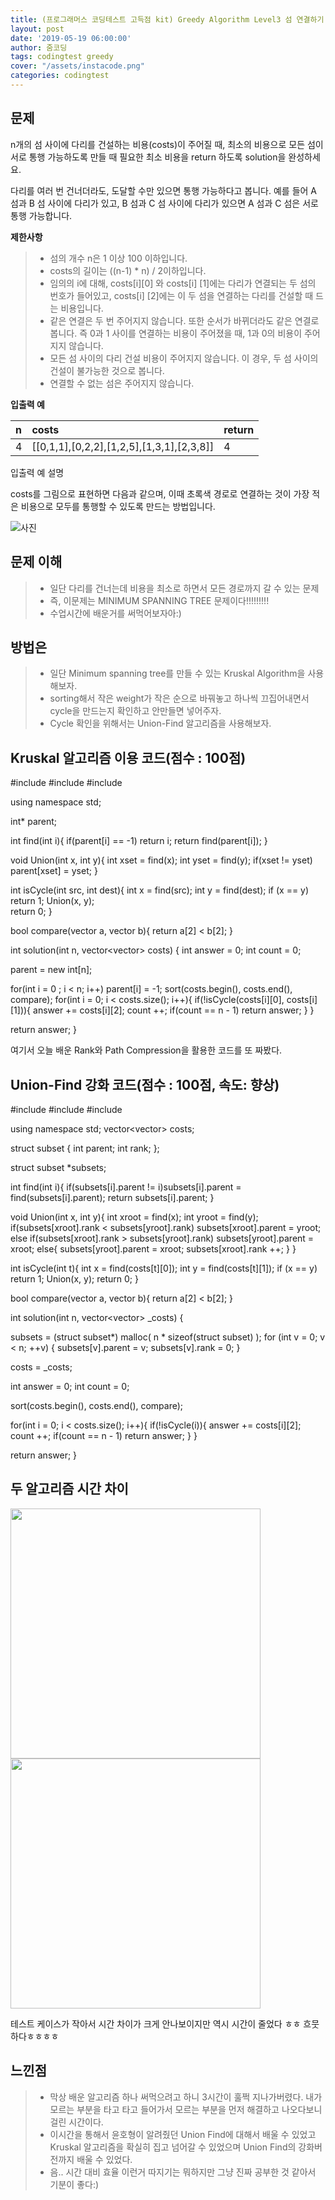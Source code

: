 ```yaml
---
title: (프로그래머스 코딩테스트 고득점 kit) Greedy Algorithm Level3 섬 연결하기 (MST 문제)
layout: post
date: '2019-05-19 06:00:00'
author: 줌코딩
tags: codingtest greedy
cover: "/assets/instacode.png"
categories: codingtest
---
```

## 문제
n개의 섬 사이에 다리를 건설하는 비용(costs)이 주어질 때, 최소의 비용으로 모든 섬이 서로 통행 가능하도록 만들 때 필요한 최소 비용을 return 하도록 solution을 완성하세요.

다리를 여러 번 건너더라도, 도달할 수만 있으면 통행 가능하다고 봅니다. 예를 들어 A 섬과 B 섬 사이에 다리가 있고, B 섬과 C 섬 사이에 다리가 있으면 A 섬과 C 섬은 서로 통행 가능합니다.

**제한사항**
>* 섬의 개수 n은 1 이상 100 이하입니다.
>* costs의 길이는 ((n-1) * n) / 2이하입니다.
>* 임의의 i에 대해, costs[i][0] 와 costs[i] [1]에는 다리가 연결되는 두 섬의 번호가 들어있고, costs[i] [2]에는 이 두 섬을 연결하는 다리를 건설할 때 드는 비용입니다.
>* 같은 연결은 두 번 주어지지 않습니다. 또한 순서가 바뀌더라도 같은 연결로 봅니다. 즉 0과 1 사이를 연결하는 비용이 주어졌을 때, 1과 0의 비용이 주어지지 않습니다.
>* 모든 섬 사이의 다리 건설 비용이 주어지지 않습니다. 이 경우, 두 섬 사이의 건설이 불가능한 것으로 봅니다.
>* 연결할 수 없는 섬은 주어지지 않습니다.

**입출력 예**

| n | costs | return |
|:--------|:--------|:--------|
| 4 | [[0,1,1],[0,2,2],[1,2,5],[1,3,1],[2,3,8]] | 4 |

입출력 예 설명

costs를 그림으로 표현하면 다음과 같으며, 이때 초록색 경로로 연결하는 것이 가장 적은 비용으로 모두를 통행할 수 있도록 만드는 방법입니다.

![사진](https://raw.githubusercontent.com/zoomKoding/zoomKoding.github.io/source/assets/_posts/greedy-1.png)


## 문제 이해
>* 일단 다리를 건너는데 비용을 최소로 하면서 모든 경로까지 갈 수 있는 문제
>* 즉, 이문제는 MINIMUM SPANNING TREE 문제이다!!!!!!!!!
>* 수업시간에 배운거를 써먹어보자아:)

## 방법은
>* 일단 Minimum spanning tree를 만들 수 있는 Kruskal Algorithm을 사용해보자.
>* sorting해서 작은 weight가 작은 순으로 바꿔놓고 하나씩 끄집어내면서 cycle을 만드는지 확인하고 안만들면 넣어주자.
>* Cycle 확인을 위해서는 Union-Find 알고리즘을 사용해보자.

## Kruskal 알고리즘 이용 코드(점수 : 100점)

#include <string>
#include <vector>
#include <algorithm>

using namespace std;

int* parent;

int find(int i){
if(parent[i] == -1) return i;
return find(parent[i]);
}

void Union(int x, int y){
int xset = find(x);
int yset = find(y);
if(xset != yset) parent[xset] = yset; 
}

int isCycle(int src, int dest){
int x = find(src); 
int y = find(dest);
if (x == y) return 1; 
Union(x, y);  
return 0; 
}

bool compare(vector<int> a, vector<int> b){
return a[2] < b[2];
}

int solution(int n, vector<vector<int>> costs) {
int answer = 0;
int count = 0;

parent = new int[n]; 

for(int i = 0 ; i < n; i++) parent[i] = -1;
sort(costs.begin(), costs.end(), compare);
for(int i = 0; i < costs.size(); i++){
if(!isCycle(costs[i][0], costs[i][1])){
answer += costs[i][2];
count ++;
if(count == n - 1) return answer;
}
}

return answer;
}


여기서 오늘 배운 Rank와 Path Compression을 활용한 코드를 또 짜봤다.

## Union-Find 강화 코드(점수 : 100점, 속도: 향상)

#include <string>
#include <vector>
#include <algorithm>

using namespace std;
vector<vector<int>> costs;

struct subset {
int parent;
int rank;
};

struct subset *subsets;

int find(int i){
if(subsets[i].parent != i)subsets[i].parent = find(subsets[i].parent);
return subsets[i].parent;
}

void Union(int x, int y){
int xroot = find(x);
int yroot = find(y);
if(subsets[xroot].rank < subsets[yroot].rank) subsets[xroot].parent = yroot;
else if(subsets[xroot].rank > subsets[yroot].rank) subsets[yroot].parent = xroot;
else{
subsets[yroot].parent = xroot;
subsets[xroot].rank ++;
}
}

int isCycle(int t){
int x = find(costs[t][0]);
int y = find(costs[t][1]);
if (x == y) return 1;
Union(x, y);
return 0;
}

bool compare(vector<int> a, vector<int> b){
return a[2] < b[2];
}

int solution(int n, vector<vector<int>> _costs) {

subsets = (struct subset*) malloc( n * sizeof(struct subset) );
for (int v = 0; v < n; ++v) {
subsets[v].parent = v;
subsets[v].rank = 0;
}

costs = _costs;

int answer = 0;
int count = 0;

sort(costs.begin(), costs.end(), compare);

for(int i = 0; i < costs.size(); i++){
if(!isCycle(i)){
answer += costs[i][2];
count ++;
if(count == n - 1) return answer;
}
}

return answer;
}


## 두 알고리즘 시간 차이
<img width="400" src="https://raw.githubusercontent.com/zoomKoding/zoomKoding.github.io/source/assets/_posts/greedy-2.png">
<img width="400" src="https://raw.githubusercontent.com/zoomKoding/zoomKoding.github.io/source/assets/_posts/greedy-3.png">

테스트 케이스가 작아서 시간 차이가 크게 안나보이지만 역시 시간이 줄었다 ㅎㅎ 흐뭇하다ㅎㅎㅎㅎ


## 느낀점
>* 막상 배운 알고리즘 하나 써먹으려고 하니 3시간이 훌쩍 지나가버렸다. 내가 모르는 부분을 타고 타고 들어가서 모르는 부분을 먼저 해결하고 나오다보니 걸린 시간이다.
>* 이시간을 통해서 윤호형이 알려줬던 Union Find에 대해서 배울 수 있었고 Kruskal 알고리즘을 확실히 집고 넘어갈 수 있었으며 Union Find의 강화버전까지 배울 수 있었다.
>* 음.. 시간 대비 효율 이런거 따지기는 뭐하지만 그냥 진짜 공부한 것 같아서 기분이 좋다:)

